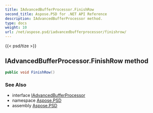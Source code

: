 ```yaml
---
title: IAdvancedBufferProcessor.FinishRow
second_title: Aspose.PSD for .NET API Reference
description: IAdvancedBufferProcessor method. 
type: docs
weight: 10
url: /net/aspose.psd/iadvancedbufferprocessor/finishrow/
---
```

{{< psd/tize >}}
## IAdvancedBufferProcessor.FinishRow method

```csharp
public void FinishRow()
```

### See Also

* interface [IAdvancedBufferProcessor](../)
* namespace [Aspose.PSD](../../iadvancedbufferprocessor/)
* assembly [Aspose.PSD](../../../)


